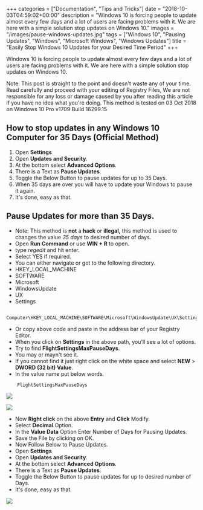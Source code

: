 +++
categories = ["Documentation", "Tips and Tricks"]
date = "2018-10-03T04:59:02+00:00"
description = "Windows 10 is forcing people to update almost every few days and a lot of users are facing problems with it. We are here with a simple solution stop updates on Windows 10."
images = "/images/pause-windows-updates.jpg"
tags = ["Windows 10", "Pausing Updates", "Windows", "Microsoft Windows", "Windows Updates"]
title = "Easily Stop Windows 10 Updates for your Desired Time Period"
+++

Windows 10 is forcing people to update almost every few days and a lot of users are facing problems with it. We are here with a simple solution stop updates on Windows 10.

Note: This post is straight to the point and doesn't waste any of your time. Read carefully and proceed with your editing of Registry Files, We are not responsible for any loss or damage caused by you after reading this article if you have no idea what you're doing. This method is tested on 03 Oct 2018 on Windows 10 Pro v1709 Build 16299.15

## How to stop updates in any Windows 10 Computer for 35 Days (Official Method)

1. Open **Settings**
2. Open **Updates and Security**.
3. At the bottom select **Advanced Options**.
4. There is a Text as **Pause Updates**.
5. Toggle the Below Button to pause updates for up to 35 Days.
6. When 35 days are over you will have to update your Windows to pause it again.
7. It's done, easy as that.

## Pause Updates for more than 35 Days.

* Note: This method is **not** a **hack** or **illegal,** this method is used to changes the value _35 days_ to desired number of days.
* Open **Run Command** or use **WIN + R** to open.
* type _regedit_ and hit enter.
* Select YES if required.
* You can either navigate or got to the following directory.
* HKEY_LOCAL_MACHINE
* SOFTWARE
* Microsoft
* WindowsUpdate
* UX
* Settings

```
    Computer\HKEY_LOCAL_MACHINE\SOFTWARE\Microsoft\WindowsUpdate\UX\Settings
```

* Or copy above code and paste in the address bar of your Registry Editor.
* When you click on **Settings** in the above path, you'll see a lot of options.
* Try to find **FlightSettingsMaxPauseDays**.
* You may or mayn't see it.
* If you cannot find it just right click on the white space and select **NEW** > **DWORD (32 bit) Value**.
* In the value name put below words.

```
    FlightSettingsMaxPauseDays
```

![](/images/create-new-key.png)

![](/images/regedit-file.png)

* Now **Right click** on the above **Entry** and **Click** Modify.
* Select **Decimal** Option.
* In the **Value Data** Option Enter Number of Days for Pausing Updates.
* Save the File by clicking on OK.
* Now Follow Below to Pause Updates.
* Open **Settings**
* Open **Updates and Security**.
* At the bottom select **Advanced Options**.
* There is a Text as **Pause Updates**.
* Toggle the Below Button to pause updates for up to desired number of Days.
* It's done, easy as that.

![](/images/paused-updates.png)
